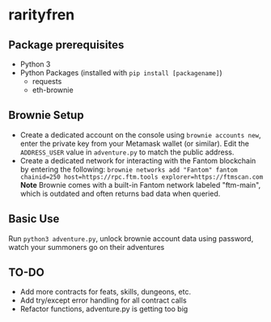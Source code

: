 # rarityfren

## Package prerequisites
* Python 3
* Python Packages (installed with `pip install [packagename]`)
    - requests
    - eth-brownie

## Brownie Setup
- Create a dedicated account on the console using `brownie accounts new`, enter the private key from your Metamask wallet (or similar). Edit the `ADDRESS_USER` value in `adventure.py` to match the public address.
- Create a dedicated network for interacting with the Fantom blockchain by entering the following:
`brownie networks add "Fantom" fantom chainid=250 host=https://rpc.ftm.tools explorer=https://ftmscan.com`
**Note** Brownie comes with a built-in Fantom network labeled "ftm-main", which is outdated and often returns bad data when queried.

## Basic Use
Run `python3 adventure.py`, unlock brownie account data using password, watch your summoners go on their adventures

## TO-DO
- Add more contracts for feats, skills, dungeons, etc.
- Add try/except error handling for all contract calls
- Refactor functions, adventure.py is getting too big